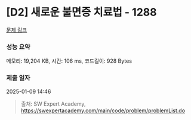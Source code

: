# [D2] 새로운 불면증 치료법 - 1288 

[문제 링크](https://swexpertacademy.com/main/code/problem/problemDetail.do?contestProbId=AV18_yw6I9MCFAZN) 

### 성능 요약

메모리: 19,204 KB, 시간: 106 ms, 코드길이: 928 Bytes

### 제출 일자

2025-01-09 14:46



> 출처: SW Expert Academy, https://swexpertacademy.com/main/code/problem/problemList.do